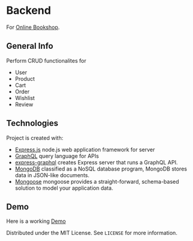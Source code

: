 # Backend

For [Online Bookshop](https://mokukus.netlify.app).

## General Info

Perform CRUD functionalites for

- User
- Product
- Cart
- Order
- Wishlist
- Review

## Technologies

Project is created with:

- [Express.js](http://expressjs.com/) node.js web application framework for server
- [GraphQL](https://graphql.org/) query language for APIs
- [express-graphql](https://graphql.org/graphql-js/express-graphql/) creates Express server that runs a GraphQL API.
- [MongoDB](https://graphql.org/) classified as a NoSQL database program, MongoDB stores data in JSON-like documents.
- [Mongoose](https://mongoosejs.com/) mongoose provides a straight-forward, schema-based solution to model your application data.

## Demo

Here is a working [Demo](https://learngraphqlserver.herokuapp.com/graphql)

Distributed under the MIT License. See `LICENSE` for more information.
